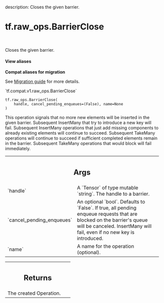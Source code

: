 description: Closes the given barrier.

<div itemscope itemtype="http://developers.google.com/ReferenceObject">
<meta itemprop="name" content="tf.raw_ops.BarrierClose" />
<meta itemprop="path" content="Stable" />
</div>

# tf.raw_ops.BarrierClose

<!-- Insert buttons and diff -->

<table class="tfo-notebook-buttons tfo-api nocontent" align="left">

</table>



Closes the given barrier.

<section class="expandable">
  <h4 class="showalways">View aliases</h4>
  <p>
<b>Compat aliases for migration</b>
<p>See
<a href="https://www.tensorflow.org/guide/migrate">Migration guide</a> for
more details.</p>
<p>`tf.compat.v1.raw_ops.BarrierClose`</p>
</p>
</section>

<pre class="devsite-click-to-copy prettyprint lang-py tfo-signature-link">
<code>tf.raw_ops.BarrierClose(
    handle, cancel_pending_enqueues=(False), name=None
)
</code></pre>



<!-- Placeholder for "Used in" -->

This operation signals that no more new elements will be inserted in the
given barrier. Subsequent InsertMany that try to introduce a new key will fail.
Subsequent InsertMany operations that just add missing components to already
existing elements will continue to succeed. Subsequent TakeMany operations will
continue to succeed if sufficient completed elements remain in the barrier.
Subsequent TakeMany operations that would block will fail immediately.

<!-- Tabular view -->
 <table class="responsive fixed orange">
<colgroup><col width="214px"><col></colgroup>
<tr><th colspan="2"><h2 class="add-link">Args</h2></th></tr>

<tr>
<td>
`handle`
</td>
<td>
A `Tensor` of type mutable `string`. The handle to a barrier.
</td>
</tr><tr>
<td>
`cancel_pending_enqueues`
</td>
<td>
An optional `bool`. Defaults to `False`.
If true, all pending enqueue requests that are
blocked on the barrier's queue will be canceled. InsertMany will fail, even
if no new key is introduced.
</td>
</tr><tr>
<td>
`name`
</td>
<td>
A name for the operation (optional).
</td>
</tr>
</table>



<!-- Tabular view -->
 <table class="responsive fixed orange">
<colgroup><col width="214px"><col></colgroup>
<tr><th colspan="2"><h2 class="add-link">Returns</h2></th></tr>
<tr class="alt">
<td colspan="2">
The created Operation.
</td>
</tr>

</table>

